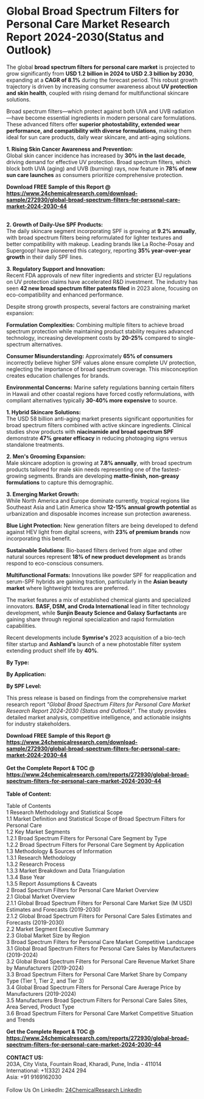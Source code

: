 <h1>Global Broad Spectrum Filters for Personal Care Market Research Report 2024-2030(Status and Outlook)</h1><p>The global <strong>broad spectrum filters for personal care market</strong> is projected to grow significantly from <strong>USD 1.2 billion in 2024 to USD 2.3 billion by 2030</strong>, expanding at a <strong>CAGR of 8.1%</strong> during the forecast period. This robust growth trajectory is driven by increasing consumer awareness about <strong>UV protection and skin health</strong>, coupled with rising demand for multifunctional skincare solutions.</p><p>Broad spectrum filters—which protect against both UVA and UVB radiation—have become essential ingredients in modern personal care formulations. These advanced filters offer <strong>superior photostability, extended wear performance, and compatibility with diverse formulations</strong>, making them ideal for sun care products, daily wear skincare, and anti-aging solutions.</p><p><strong>1. Rising Skin Cancer Awareness and Prevention:</strong><br>
Global skin cancer incidence has increased by <strong>30% in the last decade</strong>, driving demand for effective UV protection. Broad spectrum filters, which block both UVA (aging) and UVB (burning) rays, now feature in <strong>78% of new sun care launches</strong> as consumers prioritize comprehensive protection.</p><div><b>Download FREE Sample of this Report @ 
            <a href="https://www.24chemicalresearch.com/download-sample/272930/global-broad-spectrum-filters-for-personal-care-market-2024-2030-44">
            https://www.24chemicalresearch.com/download-sample/272930/global-broad-spectrum-filters-for-personal-care-market-2024-2030-44</a></b></div><br><p><strong>2. Growth of Daily-Use SPF Products:</strong><br>
The daily skincare segment incorporating SPF is growing at <strong>9.2% annually</strong>, with broad spectrum filters being reformulated for lighter textures and better compatibility with makeup. Leading brands like La Roche-Posay and Supergoop! have pioneered this category, reporting <strong>35% year-over-year growth</strong> in their daily SPF lines.</p><p><strong>3. Regulatory Support and Innovation:</strong><br>
Recent FDA approvals of new filter ingredients and stricter EU regulations on UV protection claims have accelerated R&amp;D investment. The industry has seen <strong>42 new broad spectrum filter patents filed</strong> in 2023 alone, focusing on eco-compatibility and enhanced performance.</p><p>Despite strong growth prospects, several factors are constraining market expansion:</p><p><strong>Formulation Complexities:</strong> Combining multiple filters to achieve broad spectrum protection while maintaining product stability requires advanced technology, increasing development costs by <strong>20-25%</strong> compared to single-spectrum alternatives.</p><p><strong>Consumer Misunderstanding:</strong> Approximately <strong>65% of consumers</strong> incorrectly believe higher SPF values alone ensure complete UV protection, neglecting the importance of broad spectrum coverage. This misconception creates education challenges for brands.</p><p><strong>Environmental Concerns:</strong> Marine safety regulations banning certain filters in Hawaii and other coastal regions have forced costly reformulations, with compliant alternatives typically <strong>30-40% more expensive</strong> to source.</p><p><strong>1. Hybrid Skincare Solutions:</strong><br>
The USD 58 billion anti-aging market presents significant opportunities for broad spectrum filters combined with active skincare ingredients. Clinical studies show products with <strong>niacinamide and broad spectrum SPF</strong> demonstrate <strong>47% greater efficacy</strong> in reducing photoaging signs versus standalone treatments.</p><p><strong>2. Men's Grooming Expansion:</strong><br>
Male skincare adoption is growing at <strong>7.8% annually</strong>, with broad spectrum products tailored for male skin needs representing one of the fastest-growing segments. Brands are developing <strong>matte-finish, non-greasy formulations</strong> to capture this demographic.</p><p><strong>3. Emerging Market Growth:</strong><br>
While North America and Europe dominate currently, tropical regions like Southeast Asia and Latin America show <strong>12-15% annual growth potential</strong> as urbanization and disposable incomes increase sun protection awareness.</p><p><strong>Blue Light Protection:</strong> New generation filters are being developed to defend against HEV light from digital screens, with <strong>23% of premium brands</strong> now incorporating this benefit.</p><p><strong>Sustainable Solutions:</strong> Bio-based filters derived from algae and other natural sources represent <strong>18% of new product development</strong> as brands respond to eco-conscious consumers.</p><p><strong>Multifunctional Formats:</strong> Innovations like powder SPF for reapplication and serum-SPF hybrids are gaining traction, particularly in the <strong>Asian beauty market</strong> where lightweight textures are preferred.</p><p>The market features a mix of established chemical giants and specialized innovators. <strong>BASF, DSM, and Croda International</strong> lead in filter technology development, while <strong>Sunjin Beauty Science and Galaxy Surfactants</strong> are gaining share through regional specialization and rapid formulation capabilities.</p><p>Recent developments include <strong>Symrise's</strong> 2023 acquisition of a bio-tech filter startup and <strong>Ashland's</strong> launch of a new photostable filter system extending product shelf life by <strong>40%</strong>.</p><p><strong>By Type:</strong></p><p><strong>By Application:</strong></p><p><strong>By SPF Level:</strong></p><p>This press release is based on findings from the comprehensive market research report <em>"Global Broad Spectrum Filters for Personal Care Market Research Report 2024-2030 (Status and Outlook)"</em>. The study provides detailed market analysis, competitive intelligence, and actionable insights for industry stakeholders.</p><div><b>Download FREE Sample of this Report @ 
            <a href="https://www.24chemicalresearch.com/download-sample/272930/global-broad-spectrum-filters-for-personal-care-market-2024-2030-44">
            https://www.24chemicalresearch.com/download-sample/272930/global-broad-spectrum-filters-for-personal-care-market-2024-2030-44</a></b></div><br><div><b>Get the Complete Report & TOC @ 
            <a href="https://www.24chemicalresearch.com/reports/272930/global-broad-spectrum-filters-for-personal-care-market-2024-2030-44">
            https://www.24chemicalresearch.com/reports/272930/global-broad-spectrum-filters-for-personal-care-market-2024-2030-44</a></b></div><br>
            <b>Table of Content:</b><p>Table of Contents<br />
1 Research Methodology and Statistical Scope<br />
1.1 Market Definition and Statistical Scope of Broad Spectrum Filters for Personal Care<br />
1.2 Key Market Segments<br />
1.2.1 Broad Spectrum Filters for Personal Care Segment by Type<br />
1.2.2 Broad Spectrum Filters for Personal Care Segment by Application<br />
1.3 Methodology & Sources of Information<br />
1.3.1 Research Methodology<br />
1.3.2 Research Process<br />
1.3.3 Market Breakdown and Data Triangulation<br />
1.3.4 Base Year<br />
1.3.5 Report Assumptions & Caveats<br />
2 Broad Spectrum Filters for Personal Care Market Overview<br />
2.1 Global Market Overview<br />
2.1.1 Global Broad Spectrum Filters for Personal Care Market Size (M USD) Estimates and Forecasts (2019-2030)<br />
2.1.2 Global Broad Spectrum Filters for Personal Care Sales Estimates and Forecasts (2019-2030)<br />
2.2 Market Segment Executive Summary<br />
2.3 Global Market Size by Region<br />
3 Broad Spectrum Filters for Personal Care Market Competitive Landscape<br />
3.1 Global Broad Spectrum Filters for Personal Care Sales by Manufacturers (2019-2024)<br />
3.2 Global Broad Spectrum Filters for Personal Care Revenue Market Share by Manufacturers (2019-2024)<br />
3.3 Broad Spectrum Filters for Personal Care Market Share by Company Type (Tier 1, Tier 2, and Tier 3)<br />
3.4 Global Broad Spectrum Filters for Personal Care Average Price by Manufacturers (2019-2024)<br />
3.5 Manufacturers Broad Spectrum Filters for Personal Care Sales Sites, Area Served, Product Type<br />
3.6 Broad Spectrum Filters for Personal Care Market Competitive Situation and Trends<br />
</p><div><b>Get the Complete Report & TOC @ 
            <a href="https://www.24chemicalresearch.com/reports/272930/global-broad-spectrum-filters-for-personal-care-market-2024-2030-44">
            https://www.24chemicalresearch.com/reports/272930/global-broad-spectrum-filters-for-personal-care-market-2024-2030-44</a></b></div><br><b>CONTACT US:</b><br>
            203A, City Vista, Fountain Road, Kharadi, Pune, India - 411014<br>
            International: +1(332) 2424 294<br>
            Asia: +91 9169162030 <br><br>
            Follow Us On LinkedIn: <a href="https://www.linkedin.com/company/24chemicalresearch/">24ChemicalResearch LinkedIn</a>